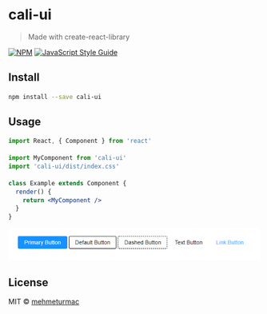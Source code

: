 # cali-ui

> Made with create-react-library

[![NPM](https://img.shields.io/npm/v/cali-ui.svg)](https://www.npmjs.com/package/cali-ui) [![JavaScript Style Guide](https://img.shields.io/badge/code_style-standard-brightgreen.svg)](https://standardjs.com)

## Install

```bash
npm install --save cali-ui
```

## Usage

```jsx
import React, { Component } from 'react'

import MyComponent from 'cali-ui'
import 'cali-ui/dist/index.css'

class Example extends Component {
  render() {
    return <MyComponent />
  }
}
```

![Preview](img/Preview.png)

## License

MIT © [mehmeturmac](https://github.com/mehmeturmac)
